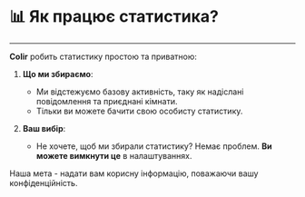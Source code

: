 # 📊 Як працює статистика?

---

**Colir** робить статистику простою та приватною:

1. **Що ми збираємо**:

   - Ми відстежуємо базову активність, таку як надіслані повідомлення та приєднані кімнати.
   - Тільки ви можете бачити свою особисту статистику.

2. **Ваш вибір**:
   - Не хочете, щоб ми збирали статистику? Немає проблем. **Ви можете вимкнути це** в налаштуваннях.

Наша мета - надати вам корисну інформацію, поважаючи вашу конфіденційність.